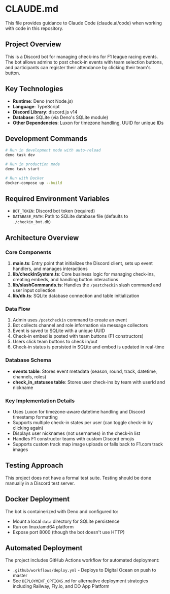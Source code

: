 # CLAUDE.md

This file provides guidance to Claude Code (claude.ai/code) when working with code in this repository.

## Project Overview

This is a Discord bot for managing check-ins for F1 league racing events. The bot allows admins to post check-in events with team selection buttons, and participants can register their attendance by clicking their team's button.

## Key Technologies

- **Runtime**: Deno (not Node.js)
- **Language**: TypeScript
- **Discord Library**: discord.js v14
- **Database**: SQLite (via Deno's SQLite module)
- **Other Dependencies**: Luxon for timezone handling, UUID for unique IDs

## Development Commands

```bash
# Run in development mode with auto-reload
deno task dev

# Run in production mode
deno task start

# Run with Docker
docker-compose up --build
```

## Required Environment Variables

- `BOT_TOKEN`: Discord bot token (required)
- `DATABASE_PATH`: Path to SQLite database file (defaults to `./checkin_bot.db`)

## Architecture Overview

### Core Components

1. **main.ts**: Entry point that initializes the Discord client, sets up event handlers, and manages interactions
2. **lib/checkInSystem.ts**: Core business logic for managing check-ins, creating embeds, and handling button interactions
3. **lib/slashCommands.ts**: Handles the `/postcheckin` slash command and user input collection
4. **lib/db.ts**: SQLite database connection and table initialization

### Data Flow

1. Admin uses `/postcheckin` command to create an event
2. Bot collects channel and role information via message collectors
3. Event is saved to SQLite with a unique UUID
4. Check-in embed is posted with team buttons (F1 constructors)
5. Users click team buttons to check in/out
6. Check-in status is persisted in SQLite and embed is updated in real-time

### Database Schema

- **events table**: Stores event metadata (season, round, track, datetime, channels, roles)
- **check_in_statuses table**: Stores user check-ins by team with userId and nickname

### Key Implementation Details

- Uses Luxon for timezone-aware datetime handling and Discord timestamp formatting
- Supports multiple check-in states per user (can toggle check-in by clicking again)
- Displays user nicknames (not usernames) in the check-in list
- Handles F1 constructor teams with custom Discord emojis
- Supports custom track map image uploads or falls back to F1.com track images

## Testing Approach

This project does not have a formal test suite. Testing should be done manually in a Discord test server.

## Docker Deployment

The bot is containerized with Deno and configured to:
- Mount a local `data` directory for SQLite persistence
- Run on linux/amd64 platform
- Expose port 8000 (though the bot doesn't use HTTP)

## Automated Deployment

The project includes GitHub Actions workflow for automated deployment:
- `.github/workflows/deploy.yml` - Deploys to Digital Ocean on push to master
- See `DEPLOYMENT_OPTIONS.md` for alternative deployment strategies including Railway, Fly.io, and DO App Platform